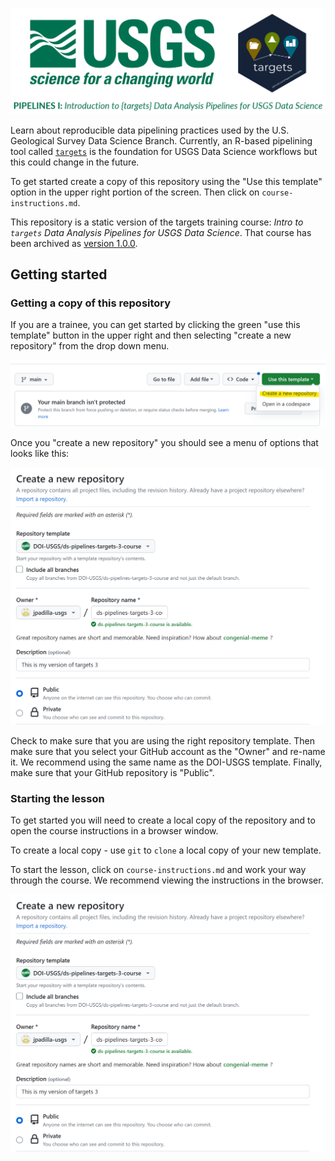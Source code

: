 ![USGS targets logo](archive/img/pipelines_logo_1.png)

Learn about reproducible data pipelining practices used by the U.S. Geological Survey Data Science Branch. Currently, an R-based pipelining tool called [`targets`](https://github.com/ropensci/targets#targets-) is the foundation for USGS Data Science workflows but this could change in the future.

To get started create a copy of this repository using the "Use this template" option in the upper right portion of the screen. Then click on `course-instructions.md`.

This repository is a static version of the targets training course: _Intro to `targets` Data Analysis Pipelines for USGS Data Science_. That course has been archived as [version 1.0.0](https://github.com/DOI-USGS/ds-pipelines-targets-1-course-static/releases/tag/v1.0.0).

## Getting started

### Getting a copy of this repository
If you are a trainee, you can get started by clicking the green "use this template" button in the upper right and then selecting "create a new repository" from the drop down menu.

![template-button](archive/img/readme-template-button.png)

Once you "create a new repository" you should see a menu of options that looks like this:

![template-options-menu](archive/img/readme-template-options.png)

Check to make sure that you are using the right repository template. Then make sure that you select your GitHub account as the "Owner" and re-name it. We recommend using the same name as the DOI-USGS template. Finally, make sure that your GitHub repository is "Public".

### Starting the lesson

To get started you will need to create a local copy of the repository and to open the course instructions in a browser window.

To create a local copy - use `git` to `clone` a local copy of your new template.

To start the lesson, click on `course-instructions.md` and work your way through the course. We recommend viewing the instructions in the browser.

![template-options-menu](archive/img/readme-template-options.png)
